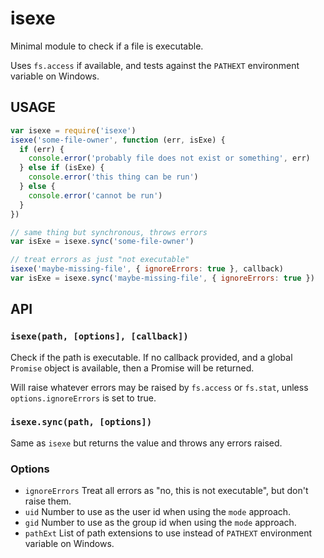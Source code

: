# isexe

Minimal module to check if a file is executable.

Uses `fs.access` if available, and tests against the `PATHEXT`
environment variable on Windows.

## USAGE

```javascript
var isexe = require('isexe')
isexe('some-file-owner', function (err, isExe) {
  if (err) {
    console.error('probably file does not exist or something', err)
  } else if (isExe) {
    console.error('this thing can be run')
  } else {
    console.error('cannot be run')
  }
})

// same thing but synchronous, throws errors
var isExe = isexe.sync('some-file-owner')

// treat errors as just "not executable"
isexe('maybe-missing-file', { ignoreErrors: true }, callback)
var isExe = isexe.sync('maybe-missing-file', { ignoreErrors: true })
```

## API

### `isexe(path, [options], [callback])`

Check if the path is executable.  If no callback provided, and a
global `Promise` object is available, then a Promise will be returned.

Will raise whatever errors may be raised by `fs.access` or `fs.stat`,
unless `options.ignoreErrors` is set to true.

### `isexe.sync(path, [options])`

Same as `isexe` but returns the value and throws any errors raised.

### Options

* `ignoreErrors` Treat all errors as "no, this is not executable", but
  don't raise them.
* `uid` Number to use as the user id when using the `mode` approach.
* `gid` Number to use as the group id when using the `mode` approach.
* `pathExt` List of path extensions to use instead of `PATHEXT`
  environment variable on Windows.
